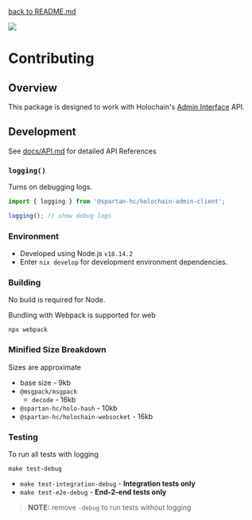 [back to README.md](README.md)

[![](https://img.shields.io/github/actions/workflow/status/spartan-holochain-counsel/holochain-admin-client-js/all-tests.yml?branch=master&style=flat-square&label=master)](https://github.com/spartan-holochain-counsel/holochain-admin-client-js/actions/workflows/all-tests.yml?query=branch%3Amaster)

# Contributing

## Overview
This package is designed to work with Holochain's [Admin
Interface](https://github.com/holochain/holochain/blob/HEAD/crates/holochain_conductor_api/src/admin_interface.rs)
API.


## Development

See [docs/API.md](docs/API.md) for detailed API References

### `logging()`
Turns on debugging logs.

```javascript
import { logging } from '@spartan-hc/holochain-admin-client';

logging(); // show debug logs
```

### Environment

- Developed using Node.js `v18.14.2`
- Enter `nix develop` for development environment dependencies.

### Building
No build is required for Node.

Bundling with Webpack is supported for web
```
npx webpack
```

### Minified Size Breakdown
Sizes are approximate

- base size - 9kb
- `@msgpack/msgpack`
  - `decode` - 16kb
- `@spartan-hc/holo-hash` - 10kb
- `@spartan-hc/holochain-websocket` - 16kb

### Testing

To run all tests with logging
```
make test-debug
```

- `make test-integration-debug` - **Integration tests only**
- `make test-e2e-debug` - **End-2-end tests only**

> **NOTE:** remove `-debug` to run tests without logging
